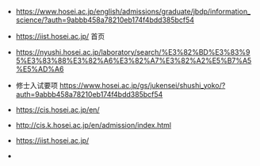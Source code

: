 

- https://www.hosei.ac.jp/english/admissions/graduate/jbdp/information_science/?auth=9abbb458a78210eb174f4bdd385bcf54
- https://iist.hosei.ac.jp/ 首页

- https://nyushi.hosei.ac.jp/laboratory/search/%E3%82%BD%E3%83%95%E3%83%88%E3%82%A6%E3%82%A7%E3%82%A2%E5%B7%A5%E5%AD%A6
- 修士入试要项 https://www.hosei.ac.jp/gs/jukensei/shushi_yoko/?auth=9abbb458a78210eb174f4bdd385bcf54
- https://cis.hosei.ac.jp/en/
- http://cis.k.hosei.ac.jp/en/admission/index.html
- https://iist.hosei.ac.jp/
- 